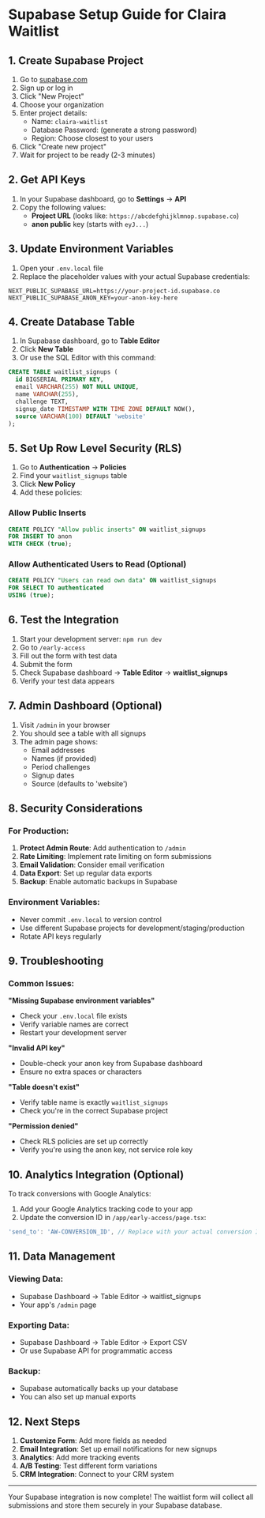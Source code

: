 # Supabase Setup Guide for Claira Waitlist

## 1. Create Supabase Project

1. Go to [supabase.com](https://supabase.com)
2. Sign up or log in
3. Click "New Project"
4. Choose your organization
5. Enter project details:
   - Name: `claira-waitlist`
   - Database Password: (generate a strong password)
   - Region: Choose closest to your users
6. Click "Create new project"
7. Wait for project to be ready (2-3 minutes)

## 2. Get API Keys

1. In your Supabase dashboard, go to **Settings** → **API**
2. Copy the following values:
   - **Project URL** (looks like: `https://abcdefghijklmnop.supabase.co`)
   - **anon public** key (starts with `eyJ...`)

## 3. Update Environment Variables

1. Open your `.env.local` file
2. Replace the placeholder values with your actual Supabase credentials:

```env
NEXT_PUBLIC_SUPABASE_URL=https://your-project-id.supabase.co
NEXT_PUBLIC_SUPABASE_ANON_KEY=your-anon-key-here
```

## 4. Create Database Table

1. In Supabase dashboard, go to **Table Editor**
2. Click **New Table**
3. Or use the SQL Editor with this command:

```sql
CREATE TABLE waitlist_signups (
  id BIGSERIAL PRIMARY KEY,
  email VARCHAR(255) NOT NULL UNIQUE,
  name VARCHAR(255),
  challenge TEXT,
  signup_date TIMESTAMP WITH TIME ZONE DEFAULT NOW(),
  source VARCHAR(100) DEFAULT 'website'
);
```

## 5. Set Up Row Level Security (RLS)

1. Go to **Authentication** → **Policies**
2. Find your `waitlist_signups` table
3. Click **New Policy**
4. Add these policies:

### Allow Public Inserts
```sql
CREATE POLICY "Allow public inserts" ON waitlist_signups
FOR INSERT TO anon
WITH CHECK (true);
```

### Allow Authenticated Users to Read (Optional)
```sql
CREATE POLICY "Users can read own data" ON waitlist_signups
FOR SELECT TO authenticated
USING (true);
```

## 6. Test the Integration

1. Start your development server: `npm run dev`
2. Go to `/early-access`
3. Fill out the form with test data
4. Submit the form
5. Check Supabase dashboard → **Table Editor** → **waitlist_signups**
6. Verify your test data appears

## 7. Admin Dashboard (Optional)

1. Visit `/admin` in your browser
2. You should see a table with all signups
3. The admin page shows:
   - Email addresses
   - Names (if provided)
   - Period challenges
   - Signup dates
   - Source (defaults to 'website')

## 8. Security Considerations

### For Production:
1. **Protect Admin Route**: Add authentication to `/admin`
2. **Rate Limiting**: Implement rate limiting on form submissions
3. **Email Validation**: Consider email verification
4. **Data Export**: Set up regular data exports
5. **Backup**: Enable automatic backups in Supabase

### Environment Variables:
- Never commit `.env.local` to version control
- Use different Supabase projects for development/staging/production
- Rotate API keys regularly

## 9. Troubleshooting

### Common Issues:

**"Missing Supabase environment variables"**
- Check your `.env.local` file exists
- Verify variable names are correct
- Restart your development server

**"Invalid API key"**
- Double-check your anon key from Supabase dashboard
- Ensure no extra spaces or characters

**"Table doesn't exist"**
- Verify table name is exactly `waitlist_signups`
- Check you're in the correct Supabase project

**"Permission denied"**
- Check RLS policies are set up correctly
- Verify you're using the anon key, not service role key

## 10. Analytics Integration (Optional)

To track conversions with Google Analytics:

1. Add your Google Analytics tracking code to your app
2. Update the conversion ID in `/app/early-access/page.tsx`:

```javascript
'send_to': 'AW-CONVERSION_ID', // Replace with your actual conversion ID
```

## 11. Data Management

### Viewing Data:
- Supabase Dashboard → Table Editor → waitlist_signups
- Your app's `/admin` page

### Exporting Data:
- Supabase Dashboard → Table Editor → Export CSV
- Or use Supabase API for programmatic access

### Backup:
- Supabase automatically backs up your database
- You can also set up manual exports

## 12. Next Steps

1. **Customize Form**: Add more fields as needed
2. **Email Integration**: Set up email notifications for new signups
3. **Analytics**: Add more tracking events
4. **A/B Testing**: Test different form variations
5. **CRM Integration**: Connect to your CRM system

---

Your Supabase integration is now complete! The waitlist form will collect all submissions and store them securely in your Supabase database. 